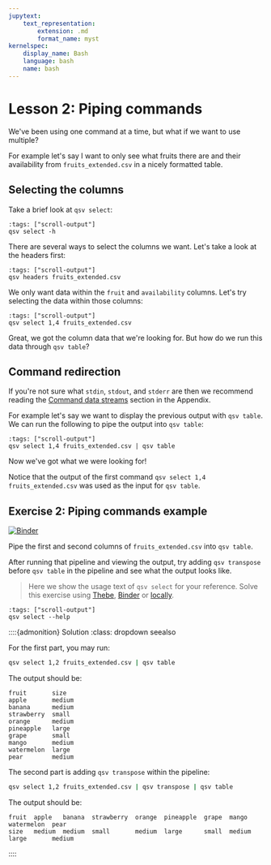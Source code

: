 ```yaml
---
jupytext:
    text_representation:
        extension: .md
        format_name: myst
kernelspec:
    display_name: Bash
    language: bash
    name: bash
---
```


# Lesson 2: Piping commands

We've been using one command at a time, but what if we want to use multiple?

For example let's say I want to only see what fruits there are and their availability from `fruits_extended.csv` in a nicely formatted table.

## Selecting the columns

Take a brief look at `qsv select`:

```{code-cell}
:tags: ["scroll-output"]
qsv select -h
```

There are several ways to select the columns we want. Let's take a look at the headers first:

```{code-cell}
:tags: ["scroll-output"]
qsv headers fruits_extended.csv
```

We only want data within the `fruit` and `availability` columns. Let's try selecting the data within those columns:

```{code-cell}
:tags: ["scroll-output"]
qsv select 1,4 fruits_extended.csv
```

Great, we got the column data that we're looking for. But how do we run this data through `qsv table`?

## Command redirection

If you're not sure what `stdin`, `stdout`, and `stderr` are then we recommend reading the [Command data streams](command-data-streams) section in the Appendix.

<!-- Add link to appendix or do a dropdown or continue lesson and explain each one. -->
<!-- Improve flow for previous sentence to next one or modify flow. -->

For example let's say we want to display the previous output with `qsv table`. We can run the following to pipe the output into `qsv table`:

```{code-cell}
:tags: ["scroll-output"]
qsv select 1,4 fruits_extended.csv | qsv table
```

Now we've got what we were looking for!

Notice that the output of the first command `qsv select 1,4 fruits_extended.csv` was used as the input for `qsv table`.


## Exercise 2: Piping commands example

[![Binder](https://mybinder.org/badge_logo.svg)](https://mybinder.org/v2/gh/dathere/100.dathere.com/main?labpath=lessons%2F2%2Fexercise.ipynb)

Pipe the first and second columns of `fruits_extended.csv` into `qsv table`.

After running that pipeline and viewing the output, try adding `qsv transpose` before `qsv table` in the pipeline and see what the output looks like.

> Here we show the usage text of `qsv select` for your reference. Solve this exercise using [Thebe](exercises-setup:thebe), [Binder](exercises-setup:binder) or [locally](exercises-setup:local).

```{code-cell}
:tags: ["scroll-output"]
qsv select --help
```

::::{admonition} Solution
:class: dropdown seealso

For the first part, you may run:

```bash
qsv select 1,2 fruits_extended.csv | qsv table
```

The output should be:

```
fruit       size
apple       medium
banana      medium
strawberry  small
orange      medium
pineapple   large
grape       small
mango       medium
watermelon  large
pear        medium
```

The second part is adding `qsv transpose` within the pipeline:

```bash
qsv select 1,2 fruits_extended.csv | qsv transpose | qsv table
```

The output should be:

```
fruit  apple   banana  strawberry  orange  pineapple  grape  mango   watermelon  pear
size   medium  medium  small       medium  large      small  medium  large       medium
```

::::
